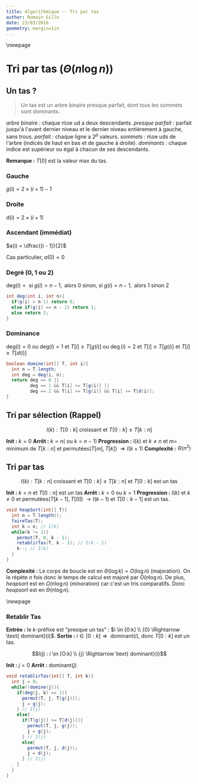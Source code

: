 ```yaml
---
title: Algorithmique -- Tri par tas
author: Romain Gille
date: 23/03/2016
geometry: margin=1in
...
```


\newpage

# Tri par tas ($\Theta(n \log n)$)

## Un tas ?

> Un tas est un arbre binaire presque parfait, dont tous les sommets sont
  dominants.

*arbre binaire :* chaque n\oe ud a deux descendants.
*presque parfait :* parfait jusqu'à l'avant dernier niveau et le dernier
  niveau entièrement à gauche, sans trous.
*parfait :* chaque ligne a $2^p$ valeurs.
*sommets :* n\oe uds de l'arbre (indicés de haut en bas et de gauche à droite).
*dominants :* chaque indice est supérieur ou égal à chacun de ses descendants.

**Remarque :** $T[0]$ est la valeur max du tas.

### Gauche

$g(i) = 2 \times (i + 1) - 1$

### Droite

$d(i) = 2 \times (i + 1)$

### Ascendant (immédiat)

$a(i) = \dfrac{(i - 1)}{2}$

Cas particulier, $a(0) = 0$

### Degré ($0, 1 \text{ ou } 2$)

$\text{deg}(i) = \text{ si } g(i) > n - 1, \text{ alors } 0$
$\text{sinon, si } g(i) = n - 1, \text{ alors } 1$
$\text{sinon } 2$

```java
int deg(int i, int n){
  if(g(i) > n-1) return 0;
  else if(g(i) == n - 1) return 1;
  else return 2;
}
```

### Dominance

$\text{deg}(i) = 0 \text{ ou } \text{deg}(i) = 1 \text{ et } T[i] \geq T[g(i)]$
ou $\deg(i) = 2 \text{ et } T[i] \geq T[g(i)] \text{ et } T[i] \geq T[d(i)]$

```java
boolean domine(int[] T, int i){
  int n = T.length;
  int deg = deg(i, n);
  return deg == 0 ||
         deg == 1 && T[i] >= T[g(i)] ||
         deg == 2 && T[i] >= T[g(i)] && T[i] >= T[d(i)];
}
```

## Tri par sélection (Rappel)

$$I(k) : T[0:k] \text{ croissant et } T[0:k] \leq T[k:n]$$

**Init :** $k = 0$
**Arrêt :** $k = n (\text{ ou } k = n - 1)$
**Progression :** $I(k)$ et $k \neq n$ et $m =$ minimum de $T[k:n]$ et
  permutées($T[m], T[k]$) $\Rightarrow I(k + 1)$
**Complexité :** $\Theta(n^2)$

## Tri par tas

$$I(k) : T[k:n] \text{ croissant et } T[0:k] \leq T[k:n] \text{ et } T[0:k]
  \text{ est un tas}$$

**Init :** $k = n$ et $T[0:n]$ est un tas
**Arrêt :** $k = 0$ ou $k = 1$
**Progression :** $I(k)$ et $k \neq 0$ et permutées($T[k - 1], T[0]$)
$\rightarrow I(k - 1)$ et $T[0:k - 1]$ est un tas.

```java
void heapSort(int[] T){
  int n = T.length();
  faireTas(T);
  int k = n; // I(k)
  while(k != 1){
    permut(T, 0, k - 1);
    retablirTas(T, k - 1); // I(k - 1)
    k--; // I(k)
  }
}
```
**Complexité :** Le corps de boucle est en $\Theta(\log k) = O(\log n)$
(majoration). On le répète $n$ fois donc le temps de calcul est
majoré par $O(n \log n)$.
De plus, *heapsort* est en $\Omega(n \log n)$ (minoration) car c'est un
tris comparatifs. Donc *heapsort* est en $\Theta(n \log n)$.

\newpage

### Retablir Tas

**Entrée :** le $k$-préfixe est "presque un tas" : $i \in [0:k] \\ {0}
\Rightarrow \text{ dominant}(i)$.
**Sortie :** $i \in [0:k] \Rightarrow \text{ dominant}(i)$, donc $T[0:k]$
est un tas.

$$I(j) : i \in [O:k] \\ {j} \Rightarrow \text{ dominant}(i)$$

**Init :** $j = 0$
**Arrêt :** $\text{dominant}(j)$

```java
void retablirTas(int[] T, int k){
  int j = 0;
  while(!domine(j)){
    if(deg(j, k) == 1){
      permut(T, j, T[g(j)]);
      j = g(j);
    } // I(j)
    else{
      if(T[g(j)] >= T[d(j)]){
        permut(T, j, g(j));
        j = g(j);
      } // I(j)
      else{
        permut(T, j, d(j));
        j = d(j);
      } // I(j)
    }
  }
}
```
